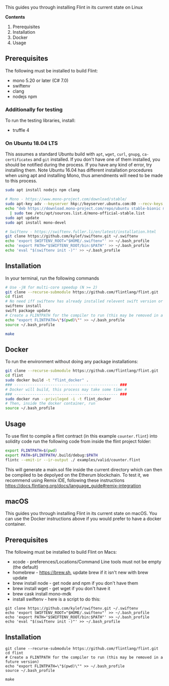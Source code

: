 This guides you through installing Flint in its current state on Linux

**Contents**
1. Prerequisites
2. Installation
3. Docker
4. Usage

## Prerequisites
The following must be installed to build Flint:
* mono 5.20 or later (C# 7.0)
* swiftenv
* clang
* nodejs npm

### Additionally for testing
To run the testing libraries, install:
* truffle 4

### On Ubuntu 18.04 LTS
This assumes a standard Ubuntu build with `apt`, `wget`, `curl`, `gnupg`, `ca-certificates` and `git` installed. If you don't have one of them installed, you should be notified during the process. If you have any kind of error, try installing them. Note Ubuntu 16.04 has different installation procedures when using apt and installing Mono, thus amendments will need to be made to this process.
```bash
sudo apt install nodejs npm clang

# Mono - https://www.mono-project.com/download/stable/
sudo apt-key adv --keyserver hkp://keyserver.ubuntu.com:80 --recv-keys 3FA7E0328081BFF6A14DA29AA6A19B38D3D831EF
echo "deb https://download.mono-project.com/repo/ubuntu stable-bionic main" \
  | sudo tee /etc/apt/sources.list.d/mono-official-stable.list
sudo apt update
sudo apt install mono-devel

# Swiftenv - https://swiftenv.fuller.li/en/latest/installation.html
git clone https://github.com/kylef/swiftenv.git ~/.swiftenv
echo 'export SWIFTENV_ROOT="$HOME/.swiftenv"' >> ~/.bash_profile
echo 'export PATH="$SWIFTENV_ROOT/bin:$PATH"' >> ~/.bash_profile
echo 'eval "$(swiftenv init -)"' >> ~/.bash_profile
```

## Installation
In your terminal, run the following commands
```bash
# Use -jN for multi-core speedup (N >= 2)
git clone --recurse-submodule https://github.com/flintlang/flint.git
cd flint
# No need iff swiftenv has already installed relevent swift version or not using swiftenv
swiftenv install
swift package update
# Create a FLINTPATH for the compiler to run (this may be removed in a future version)
echo "export FLINTPATH=\"$(pwd)\"" >> ~/.bash_profile
source ~/.bash_profile

make
```

## Docker
To run the environment without doing any package installations:
```bash
git clone --recurse-submodule https://github.com/flintlang/flint.git
cd flint
sudo docker build -t "flint_docker" .
### ---------------------------------------------- ###
# Docker will build, this process may take some time #
### ---------------------------------------------- ###
sudo docker run --privileged -i -t flint_docker
# Then, inside the docker container, run
source ~/.bash_profile
```

## Usage
To use flint to compile a flint contract (in this example `counter.flint`) into solidity code run the following code from inside the flint project folder:
```bash
export FLINTPATH=$(pwd)
export PATH=$FLINTPATH/.build/debug:$PATH
flintc --emit-ir --ir-output ./ examples/valid/counter.flint
```
This will generate a main.sol file inside the current directory which can then be compiled to be depolyed on the Etherum blockchain. To test it, we recommend using Remix IDE, following these instructions https://docs.flintlang.org/docs/language_guide#remix-integration

## macOS

This guides you through installing Flint in its current state on macOS. You can use the Docker instructions above if you would prefer to have a docker container.

## Prerequisites
The following must be installed to build Flint on Macs:
* xcode - preferences/Locations/Command Line tools must not be empty (the default)
* homebrew - https://brew.sh, update brew if it isn't new with brew update
* brew install node - get node and npm if you don't have them
* brew install wget - get wget if you don't have it
* brew cask install mono-mdk
* install swiftenv - here is a script to do this:
```
git clone https://github.com/kylef/swiftenv.git ~/.swiftenv
echo 'export SWIFTENV_ROOT="$HOME/.swiftenv"' >> ~/.bash_profile
echo 'export PATH="$SWIFTENV_ROOT/bin:$PATH"' >> ~/.bash_profile
echo 'eval "$(swiftenv init -)"' >> ~/.bash_profile
```
## Installation
````
git clone --recurse-submodule https://github.com/flintlang/flint.git
cd flint
# Create a FLINTPATH for the compiler to run (this may be removed in a future version)
echo "export FLINTPATH=\"$(pwd)\"" >> ~/.bash_profile
source ~/.bash_profile

make
````
